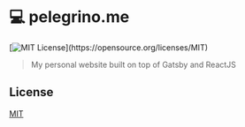 # :computer: pelegrino.me

[![MIT License](https://img.shields.io/apm/l/atomic-design-ui.svg?)](https://opensource.org/licenses/MIT)

> My personal website built on top of Gatsby and ReactJS

## License

[MIT](https://opensource.org/licenses/MIT)
